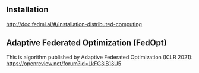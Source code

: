 ## Installation
http://doc.fedml.ai/#/installation-distributed-computing

## Adaptive Federated Optimization (FedOpt)

This is algorithm published by Adaptive Federated Optimization (ICLR 2021):
https://openreview.net/forum?id=LkFG3lB13U5
